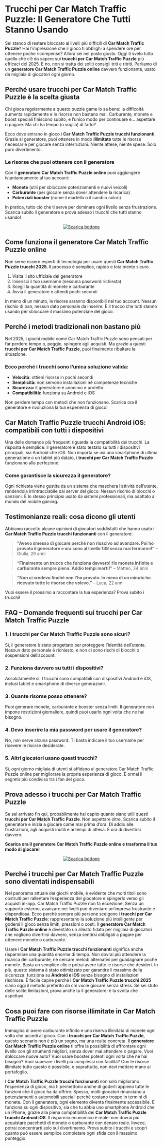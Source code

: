 <h1>Trucchi per Car Match Traffic Puzzle: Il Generatore Che Tutti Stanno Usando</h1>

<p>Sei stanco di restare bloccato ai livelli più difficili di <strong>Car Match Traffic Puzzle</strong>? Hai l’impressione che il gioco ti obblighi a spendere ore per ottenere poche ricompense? Allora sei nel posto giusto. Oggi ti svelo tutto quello che c’è da sapere sui <strong>trucchi per Car Match Traffic Puzzle</strong> più efficaci del 2025. E no, non si tratta dei soliti consigli triti e ritriti. Parliamo di un <strong>generatore Car Match Traffic Puzzle online</strong> davvero funzionante, usato da migliaia di giocatori ogni giorno.</p>

<h2>Perché usare trucchi per Car Match Traffic Puzzle è la scelta giusta</h2>

<p>Chi gioca regolarmente a questo puzzle game lo sa bene: la difficoltà aumenta rapidamente e le risorse non bastano mai. Carburante, monete e boost speciali finiscono subito, e l’unico modo per continuare è... aspettare o pagare. Ma chi ha tempo (o voglia) di farlo?</p>

<p>Ecco dove entrano in gioco i <strong>Car Match Traffic Puzzle trucchi funzionanti</strong>. Grazie al generatore, puoi ottenere in modo <strong>illimitato</strong> tutte le risorse necessarie per giocare senza interruzioni. Niente attese, niente spese. Solo puro divertimento.</p>

<h3>Le risorse che puoi ottenere con il generatore</h3>

<p>Con il <strong>generatore Car Match Traffic Puzzle online</strong> puoi aggiungere istantaneamente al tuo account:</p>

<ul>
  <li><strong>Monete</strong> (utili per sbloccare potenziamenti e nuovi veicoli)</li>
  <li><strong>Carburante</strong> (per giocare senza dover attendere la ricarica)</li>
  <li><strong>Potenziali booster</strong> (come il martello o il cambio colori)</li>
</ul>

<p>In pratica, tutto ciò che ti serve per dominare ogni livello senza frustrazione. Scarica subito il generatore e prova adesso i trucchi che tutti stanno usando!</p>

<p align="center">
  <a href="https://tinyurl.com/joyppando">
    <img src="https://github.com/Joypaddando/trucchi-per-car-match-traffic-puzzle/blob/953c444c0a80090ec90ff0ab40d54c0bcfc1e631/immagine/botons.png" alt="Scarica bottone">
  </a>
</p>

<h2>Come funziona il generatore Car Match Traffic Puzzle online</h2>

<p>Non serve essere esperti di tecnologia per usare questi <strong>Car Match Traffic Puzzle trucchi 2025</strong>. Il processo è semplice, rapido e totalmente sicuro.</p>

<ol>
  <li>Visita il sito ufficiale del generatore</li>
  <li>Inserisci il tuo username (nessuna password richiesta)</li>
  <li>Scegli la quantità di monete e carburante</li>
  <li>Avvia il generatore e attendi pochi secondi</li>
</ol>

<p>In meno di un minuto, le risorse saranno disponibili nel tuo account. Nessun rischio di ban, nessun dato personale da inserire. È il trucco che tutti stanno usando per sbloccare il massimo potenziale del gioco.</p>

<h2>Perché i metodi tradizionali non bastano più</h2>

<p>Nel 2025, i giochi mobile come Car Match Traffic Puzzle sono pensati per far perdere tempo o, peggio, spingere agli acquisti. Ma grazie a questi <strong>trucchi per Car Match Traffic Puzzle</strong>, puoi finalmente ribaltare la situazione.</p>

<h3>Ecco perché i trucchi sono l’unica soluzione valida:</h3>

<ul>
  <li><strong>Velocità:</strong> ottieni risorse in pochi secondi</li>
  <li><strong>Semplicità:</strong> non servono installazioni né competenze tecniche</li>
  <li><strong>Sicurezza:</strong> il generatore è anonimo e protetto</li>
  <li><strong>Compatibilità:</strong> funziona su Android e iOS</li>
</ul>

<p>Non perdere tempo con metodi che non funzionano. Scarica ora il generatore e rivoluziona la tua esperienza di gioco!</p>

<h2>Car Match Traffic Puzzle trucchi Android iOS: compatibili con tutti i dispositivi</h2>

<p>Una delle domande più frequenti riguarda la compatibilità dei trucchi. La risposta è semplice: il generatore è stato testato su tutti i dispositivi principali, sia Android che iOS. Non importa se usi uno smartphone di ultima generazione o un tablet più datato, i <strong>trucchi per Car Match Traffic Puzzle</strong> funzionano alla perfezione.</p>

<h3>Come garantisce la sicurezza il generatore?</h3>

<p>Ogni richiesta viene gestita da un sistema che maschera l’attività dell’utente, rendendola irrintracciabile dai server del gioco. Nessun rischio di blocchi o sanzioni. È lo stesso principio usato da sistemi professionali, ma adattato al mondo del mobile gaming.</p>

<h2>Testimonianze reali: cosa dicono gli utenti</h2>

<p>Abbiamo raccolto alcune opinioni di giocatori soddisfatti che hanno usato i <strong>Car Match Traffic Puzzle trucchi funzionanti</strong> con il generatore:</p>

<blockquote>
  <p><strong>“Avevo smesso di giocare perché non riuscivo ad avanzare. Poi ho provato il generatore e ora sono al livello 138 senza mai fermarmi!”</strong> – Giulia, 29 anni</p>
</blockquote>

<blockquote>
  <p><strong>“Finalmente un trucco che funziona davvero! Ho monete infinite e carburante sempre pieno. Addio tempi morti!”</strong> – Matteo, 34 anni</p>
</blockquote>

<blockquote>
  <p><strong>“Non ci credevo finché non l’ho provato. In meno di un minuto ho ricevuto tutte le risorse che volevo.”</strong> – Luca, 22 anni</p>
</blockquote>

<p>Vuoi essere il prossimo a raccontare la tua esperienza? Prova subito i trucchi!</p>

<h2>FAQ – Domande frequenti sui trucchi per Car Match Traffic Puzzle</h2>

<h3>1. I trucchi per Car Match Traffic Puzzle sono sicuri?</h3>
<p>Sì, il generatore è stato progettato per proteggere l’identità dell’utente. Nessun dato personale è richiesto, e non ci sono rischi di blocchi o sospensioni dell’account.</p>

<h3>2. Funziona davvero su tutti i dispositivi?</h3>
<p>Assolutamente sì. I trucchi sono compatibili con dispositivi Android e iOS, inclusi tablet e smartphone di diverse generazioni.</p>

<h3>3. Quante risorse posso ottenere?</h3>
<p>Puoi generare monete, carburante e booster senza limiti. Il generatore non impone restrizioni giornaliere, quindi puoi usarlo ogni volta che ne hai bisogno.</p>

<h3>4. Devo inserire la mia password per usare il generatore?</h3>
<p>No, non serve alcuna password. Ti basta indicare il tuo username per ricevere le risorse desiderate.</p>

<h3>5. Altri giocatori usano questi trucchi?</h3>
<p>Sì, ogni giorno migliaia di utenti si affidano al generatore Car Match Traffic Puzzle online per migliorare la propria esperienza di gioco. È ormai il segreto più condiviso tra i fan del gioco.</p>

<h2>Prova adesso i trucchi per Car Match Traffic Puzzle</h2>

<p>Se sei arrivato fin qui, probabilmente hai capito quanto siano utili questi <strong>trucchi per Car Match Traffic Puzzle</strong>. Non aspettare oltre. Scarica subito il generatore e inizia a giocare come mai prima d’ora. Dì addio alle frustrazioni, agli acquisti inutili e ai tempi di attesa. È ora di divertirsi davvero.</p>

<p><strong>Scarica ora il generatore Car Match Traffic Puzzle online e trasforma il tuo modo di giocare!</strong></p>

<p align="center">
  <a href="https://tinyurl.com/joyppando">
    <img src="https://github.com/Joypaddando/trucchi-per-car-match-traffic-puzzle/blob/953c444c0a80090ec90ff0ab40d54c0bcfc1e631/immagine/botons.png" alt="Scarica bottone">
  </a>
</p>

<h2>Perché i trucchi per Car Match Traffic Puzzle sono diventati indispensabili</h2> <p>Nel panorama attuale dei giochi mobile, è evidente che molti titoli sono costruiti per rallentare l’esperienza del giocatore e spingerlo verso gli acquisti in-app. Car Match Traffic Puzzle non fa eccezione. Senza un supporto esterno, avanzare nei livelli può diventare un’impresa frustrante e dispendiosa. Ecco perché sempre più persone scelgono i <strong>trucchi per Car Match Traffic Puzzle</strong>: rappresentano la soluzione più intelligente per godersi il gioco senza limiti, pressioni o costi. Il <strong>generatore Car Match Traffic Puzzle online</strong> è diventato un alleato fidato per migliaia di giocatori che vogliono divertirsi davvero, senza sentirsi obbligati a pagare per ottenere monete o carburante.</p> <p>Usare i <strong>Car Match Traffic Puzzle trucchi funzionanti</strong> significa anche risparmiare una quantità enorme di tempo. Non dovrai più attendere la ricarica del carburante, né cercare metodi alternativi per guadagnare poche monete. Basta un semplice clic e potrai avere tutte le risorse che desideri. In più, questo sistema è stato ottimizzato per garantire il massimo della sicurezza: funziona su <strong>Android e iOS</strong> senza bisogno di installazioni rischiose. È facile capire perché i <strong>Car Match Traffic Puzzle trucchi 2025</strong> siano oggi il metodo preferito da chi vuole giocare senza stress. Se sei stufo delle solite limitazioni, prova anche tu il generatore: è la svolta che aspettavi.</p>

<h2>Cosa puoi fare con risorse illimitate in Car Match Traffic Puzzle</h2> <p>Immagina di avere carburante infinito e una riserva illimitata di monete ogni volta che accedi al gioco. Con i <strong>trucchi per Car Match Traffic Puzzle</strong>, questo scenario non è più un sogno, ma una realtà concreta. Il <strong>generatore Car Match Traffic Puzzle online</strong> ti offre la possibilità di affrontare ogni livello con gli strumenti migliori, senza dover mai attendere o pagare. Vuoi sbloccare nuove auto? Vuoi usare booster potenti ogni volta che ne hai bisogno? Vuoi superare i livelli più complessi con facilità? Con le risorse illimitate tutto questo è possibile, e soprattutto, non devi mettere mano al portafoglio.</p> <p>I <strong>Car Match Traffic Puzzle trucchi funzionanti</strong> non solo migliorano l’esperienza di gioco, ma ti permettono anche di goderti appieno tutte le funzioni che il gioco ha da offrire. Spesso, molti giocatori rinunciano a potenziamenti o automobili speciali perché costano troppo in termini di monete. Con il generatore, ogni elemento diventa finalmente accessibile. E funziona su ogni dispositivo, sia che tu abbia uno smartphone Android che un iPhone, grazie alla piena compatibilità dei <strong>Car Match Traffic Puzzle trucchi Android iOS</strong>. Il risparmio economico è reale: non dovrai più acquistare pacchetti di monete o carburante con denaro reale. Invece, potrai concentrarti solo sul divertimento. Prova subito i trucchi e scopri quanto può essere semplice completare ogni sfida con il massimo punteggio.</p>
